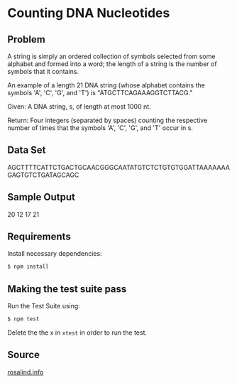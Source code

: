 # Counting DNA Nucleotides

## Problem
A string is simply an ordered collection of symbols selected from some alphabet and formed into a word; the length of a string is the number of symbols that it contains.

An example of a length 21 DNA string (whose alphabet contains the symbols 'A', 'C', 'G', and 'T') is "ATGCTTCAGAAAGGTCTTACG."

Given: A DNA string, s, of length at most 1000 nt.

Return: Four integers (separated by spaces) counting the respective number of times that the symbols 'A', 'C', 'G', and 'T' occur in s.

## Data Set
AGCTTTTCATTCTGACTGCAACGGGCAATATGTCTCTGTGTGGATTAAAAAAAGAGTGTCTGATAGCAGC

## Sample Output
20 12 17 21

## Requirements

Install necessary dependencies:

```bash
$ npm install
```

## Making the test suite pass

Run the Test Suite using:

```bash
$ npm test
```

Delete the the x in `xtest` in order to run the test.

## Source

[rosalind.info](http://rosalind.info/problems/)